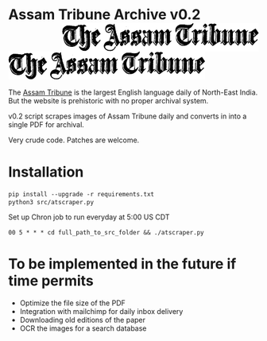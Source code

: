 # Assam Tribune Archive v0.2 <img src="logo.png" align="right" />
![The Assam Tribune Logo](logo.png)

The [Assam Tribune](http://assamtribune.com) is the largest English language daily of North-East India. But the website is prehistoric with no proper archival system.

v0.2 script scrapes images of Assam Tribune daily and converts in into a single PDF for archival.

Very crude code. Patches are welcome. 

# Installation

    pip install --upgrade -r requirements.txt
    python3 src/atscraper.py

Set up Chron job to run everyday at 5:00 US CDT

    00 5 * * * cd full_path_to_src_folder && ./atscraper.py

# To be implemented in the future if time permits

* Optimize the file size of the PDF
* Integration with mailchimp for daily inbox delivery
* Downloading old editions of the paper
* OCR the images for a search database


